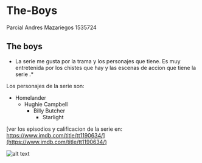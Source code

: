 # The-Boys
 Parcial Andres Mazariegos 1535724

## The boys

* La serie me gusta por la trama y los personajes que tiene. Es muy entretenida por los chistes que hay y las escenas de accion que tiene la serie .* 

Los personajes de la serie son: 
+ Homelander
    - Hughie Campbell
        - Billy Butcher 
            - Starlight 


[ver los episodios y calificacion de la serie en: https://www.imdb.com/title/tt1190634/](https://www.imdb.com/title/tt1190634/)

![alt text](image.png)

